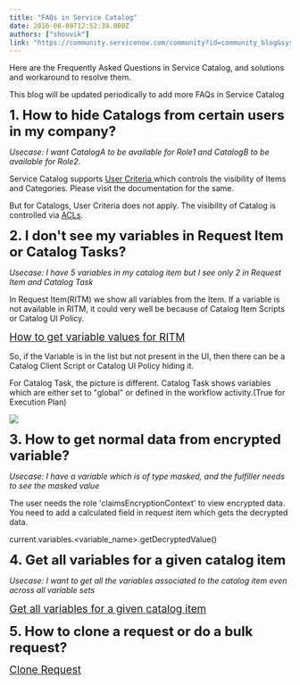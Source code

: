 ```yaml
---
title: "FAQs in Service Catalog"
date: 2016-08-09T12:52:39.000Z
authors: ["shouvik"]
link: "https://community.servicenow.com/community?id=community_blog&sys_id=4adca665dbd0dbc01dcaf3231f96199d"
---
```

<p>Here are the Frequently Asked Questions in Service Catalog, and solutions and workaround to resolve them.</p><p>This blog will be updated periodically to add more FAQs in Service Catalog</p><p></p><p><span style="font-size: 18pt;"><strong>1. How to hide Catalogs from certain users in my company?</strong></span></p><p><em>Usecase: I want CatalogA to be available for Role1 and CatalogB to be available for Role2.</em></p><p></p><p>Service Catalog supports <a title="ki.servicenow.com/index.php?title=User_Criteria#gsc.tab=0" href="http://wiki.servicenow.com/index.php?title=User_Criteria#gsc.tab=0">User Criteria </a>which controls the visibility of Items and Categories. Please visit the documentation for the same.</p><p>But for Catalogs, User Criteria does not apply. The visibility of Catalog is controlled via <a title="ki.servicenow.com/index.php?title=Managing_Multiple_Service_Catalogs#Enabling_Access_for_Catalogs&gsc.tab=0" href="http://wiki.servicenow.com/index.php?title=Managing_Multiple_Service_Catalogs#Enabling_Access_for_Catalogs&amp;gsc.tab=0">ACLs</a>.</p><p></p><p><span style="font-size: 18pt;"><strong>2. I don't see my variables in Request Item or Catalog Tasks?</strong></span></p><p><em>Usecase: I have 5 variables in my catalog item but I see only 2 in Request Item and Catalog Task</em></p><p></p><p>In Request Item(RITM) we show all variables from the Item. If a variable is not available in RITM, it could very well be because of Catalog Item Scripts or Catalog UI Policy.</p><p><span style="font-size: 14pt;"><a title="" _jive_internal="true" href="/community/service-management/service-catalog/blog/2016/08/09/how-to-get-variable-values-for-ritm">How to get variable values for RITM</a></span></p><p>So, if the Variable is in the list but not present in the UI, then there can be a Catalog Client Script or Catalog UI Policy hiding it.</p><p></p><p>For Catalog Task, the picture is different. Catalog Task shows variables which are either set to "global" or defined in the workflow activity.(True for Execution Plan)</p><p><img   class="image-3 jive-image" src="571fd4cadb985344e9737a9e0f96190d.iix" style="max-width: 1200px; max-height: 900px;"/></p><p></p><p></p><p><span style="font-size: 18pt;"><strong>3. How to get normal data from encrypted variable?</strong></span></p><p><em>Usecase: I have a variable which is of type masked, and the fulfiller needs to see the masked value</em></p><p></p><p>The user needs the role 'claimsEncryptionContext' to view encrypted data. You need to add a calculated field in request item which gets the decrypted data.</p><p><span>current.variables.&lt;variable_name&gt;.getDecryptedValue()</span></p><p></p><p><span style="font-size: 18pt;"><strong>4. Get all variables for a given catalog item</strong></span></p><p><em>Usecase: I want to get all the variables associated to the catalog item even across all variable sets</em></p><p></p><p><span style="font-size: 14pt;"><a title="Get all variables for a given catalog item" __default_attr="5793" __jive_macro_name="blogpost" class="jive_macro jive_macro_blogpost" data-orig-content="Get all variables for a given catalog item" data-renderedposition="1363_8_352_22" href="/community?id=community_blog&sys_id=bd6eeeaddbd0dbc01dcaf3231f96195a">Get all variables for a given catalog item</a> </span></p><p></p><p><strong style="font-size: 18pt;">5. How to clone a request or do a bulk request?</strong></p><p><span style="font-size: 14pt;"><a title="Clone Request" __default_attr="5819" __jive_macro_name="blogpost" class="jive_macro jive_macro_blogpost" data-orig-content="Clone Request" data-renderedposition="1453_8_142_22" href="/community?id=community_blog&sys_id=27cde2e9dbd0dbc01dcaf3231f96193a">Clone Request</a> </span></p><p></p><p></p>